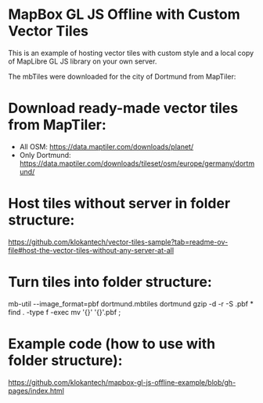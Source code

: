# MapBox GL JS Offline with Custom Vector Tiles

This is an example of hosting vector tiles with custom style and a local copy of MapLibre GL JS library on your own server.

The mbTiles were downloaded for the city of Dortmund from MapTiler:

# Download ready-made vector tiles from MapTiler:

- All OSM: https://data.maptiler.com/downloads/planet/
- Only Dortmund: https://data.maptiler.com/downloads/tileset/osm/europe/germany/dortmund/

# Host tiles without server in folder structure:

https://github.com/klokantech/vector-tiles-sample?tab=readme-ov-file#host-the-vector-tiles-without-any-server-at-all

# Turn tiles into folder structure:

mb-util --image_format=pbf dortmund.mbtiles dortmund
gzip -d -r -S .pbf \*
find . -type f -exec mv '{}' '{}'.pbf \;

# Example code (how to use with folder structure):

https://github.com/klokantech/mapbox-gl-js-offline-example/blob/gh-pages/index.html
